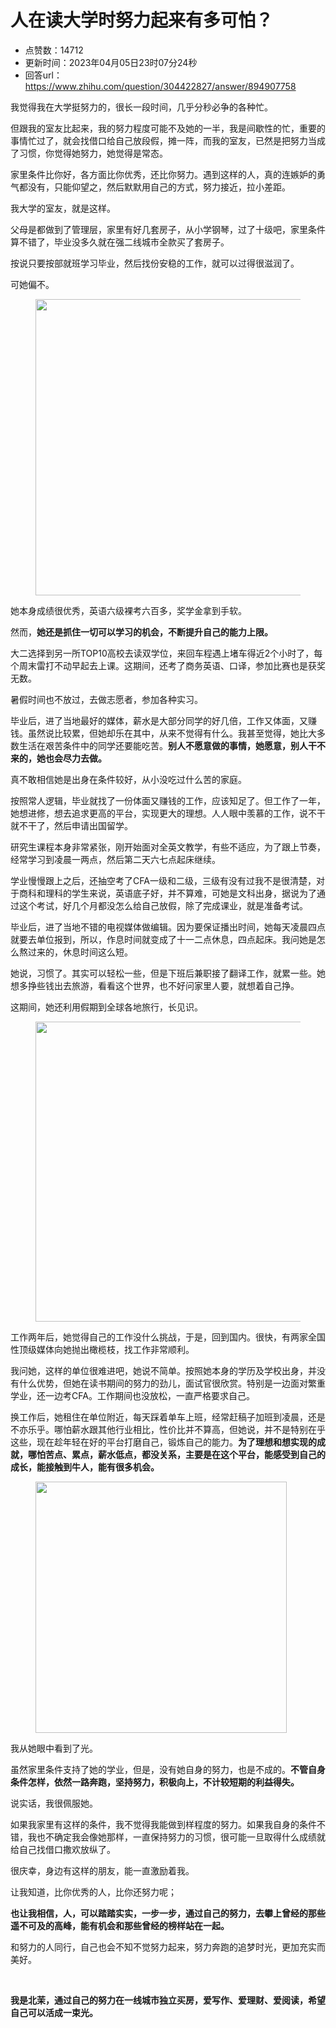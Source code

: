# 人在读大学时努力起来有多可怕？
- 点赞数：14712
- 更新时间：2023年04月05日23时07分24秒
- 回答url：https://www.zhihu.com/question/304422827/answer/894907758
<body>
 <p data-pid="Htj4AMtb">我觉得我在大学挺努力的，很长一段时间，几乎分秒必争的各种忙。</p>
 <p data-pid="npWekvaN">但跟我的室友比起来，我的努力程度可能不及她的一半，我是间歇性的忙，重要的事情忙过了，就会找借口给自己放段假，摊一阵，而我的室友，已然是把努力当成了习惯，你觉得她努力，她觉得是常态。</p>
 <p data-pid="A424OY_2">家里条件比你好，各方面比你优秀，还比你努力。遇到这样的人，真的连嫉妒的勇气都没有，只能仰望之，然后默默用自己的方式，努力接近，拉小差距。</p>
 <p data-pid="9twW3wrd">我大学的室友，就是这样。</p>
 <p data-pid="h151mFOz">父母是都做到了管理层，家里有好几套房子，从小学钢琴，过了十级吧，家里条件算不错了，毕业没多久就在强二线城市全款买了套房子。</p>
 <p data-pid="Nd_TFKvH">按说只要按部就班学习毕业，然后找份安稳的工作，就可以过得很滋润了。</p>
 <p data-pid="6WngQEsF">可她偏不。</p>
 <figure data-size="normal">
  <img src="https://pic1.zhimg.com/50/v2-659608c01bdfd026f0585d8101205f8c_720w.jpg?source=1940ef5c" data-rawwidth="474" data-rawheight="298" data-size="normal" data-caption="" data-original-token="v2-e17769c1f1bce5adce336d4ac2360067" data-default-watermark-src="https://picx.zhimg.com/50/v2-33beb04e28d5333f31244a39e2114d72_720w.jpg?source=1940ef5c" class="origin_image zh-lightbox-thumb" width="474" data-original="https://pic1.zhimg.com/v2-659608c01bdfd026f0585d8101205f8c_r.jpg?source=1940ef5c">
 </figure>
 <p data-pid="C1bSlnyk">她本身成绩很优秀，英语六级裸考六百多，奖学金拿到手软。</p>
 <p data-pid="-4ck05hR">然而，<b>她还是抓住一切可以学习的机会，不断提升自己的能力上限。</b></p>
 <p data-pid="MLqNCOUd">大二选择到另一所TOP10高校去读双学位，来回车程遇上堵车得近2个小时了，每个周末雷打不动早起去上课。这期间，还考了商务英语、口译，参加比赛也是获奖无数。</p>
 <p data-pid="FqyIFkGy">暑假时间也不放过，去做志愿者，参加各种实习。</p>
 <p data-pid="xlBXTBhW">毕业后，进了当地最好的媒体，薪水是大部分同学的好几倍，工作又体面，又赚钱。虽然说比较累，但她却乐在其中，从来不觉得有什么。我甚至觉得，她比大多数生活在艰苦条件中的同学还要能吃苦。<b>别人不愿意做的事情，她愿意，别人干不来的，她也会尽力去做。</b></p>
 <p data-pid="NzRn1A8e">真不敢相信她是出身在条件较好，从小没吃过什么苦的家庭。</p>
 <p data-pid="edGDAoNo">按照常人逻辑，毕业就找了一份体面又赚钱的工作，应该知足了。但工作了一年，她想进修，想去追求更高的平台，实现更大的理想。人人眼中羡慕的工作，说不干就不干了，然后申请出国留学。</p>
 <p data-pid="pQ0Wk_RC">研究生课程本身非常紧张，刚开始面对全英文教学，有些不适应，为了跟上节奏，经常学习到凌晨一两点，然后第二天六七点起床继续。</p>
 <p data-pid="atqzHSUm">学业慢慢跟上之后，还抽空考了CFA一级和二级，三级有没有过我不是很清楚，对于商科和理科的学生来说，英语底子好，并不算难，可她是文科出身，据说为了通过这个考试，好几个月都没怎么给自己放假，除了完成课业，就是准备考试。</p>
 <p data-pid="bi9Nq_rQ">毕业后，进了当地不错的电视媒体做编辑。因为要保证播出时间，她每天凌晨四点就要去单位报到，所以，作息时间就变成了十一二点休息，四点起床。我问她是怎么熬过来的，休息时间这么短。</p>
 <p data-pid="TxdnCUAm">她说，习惯了。其实可以轻松一些，但是下班后兼职接了翻译工作，就累一些。她想多挣些钱出去旅游，看看这个世界，也不好问家里人要，就想着自己挣。</p>
 <p data-pid="n1TjjbJE">这期间，她还利用假期到全球各地旅行，长见识。</p>
 <figure data-size="normal">
  <img src="https://pica.zhimg.com/50/v2-13969582008e4989915aa342f47ba3f5_720w.jpg?source=1940ef5c" data-rawwidth="480" data-rawheight="293" data-size="normal" data-caption="" data-original-token="v2-0c92463abd77e8a1d7c96134f62108ee" data-default-watermark-src="https://pica.zhimg.com/50/v2-9f23fd648c52fe0dd8dfbf4c4c60a77c_720w.jpg?source=1940ef5c" class="origin_image zh-lightbox-thumb" width="480" data-original="https://pic1.zhimg.com/v2-13969582008e4989915aa342f47ba3f5_r.jpg?source=1940ef5c">
 </figure>
 <p data-pid="NrDXYtD6">工作两年后，她觉得自己的工作没什么挑战，于是，回到国内。很快，有两家全国性顶级媒体向她抛出橄榄枝，找工作非常顺利。</p>
 <p data-pid="aYt6OFkx">我问她，这样的单位很难进吧，她说不简单。按照她本身的学历及学校出身，并没有什么优势，但她在读书期间的努力的劲儿，面试官很欣赏。特别是一边面对繁重学业，还一边考CFA。工作期间也没放松，一直严格要求自己。</p>
 <p data-pid="QfcT3r06">换工作后，她租住在单位附近，每天踩着单车上班，经常赶稿子加班到凌晨，还是不亦乐乎。哪怕薪水跟其他行业相比，性价比并不算高，但她说，并不是特别在乎这些，现在趁年轻在好的平台打磨自己，锻炼自己的能力。<b>为了理想和想实现的成就，哪怕苦点、累点，薪水低点，都没关系，主要是在这个平台，能感受到自己的成长，能接触到牛人，能有很多机会。</b></p>
 <figure data-size="normal">
  <img src="https://picx.zhimg.com/50/v2-47486feed71e048967f17664071e59b9_720w.jpg?source=1940ef5c" data-rawwidth="402" data-rawheight="246" data-size="normal" data-caption="" data-original-token="v2-bb3246ab323787aaaaf716cfbe9b3802" data-default-watermark-src="https://picx.zhimg.com/50/v2-9062cba42d5b825a0e5c43d54fa78425_720w.jpg?source=1940ef5c" class="content_image" width="402">
 </figure>
 <p data-pid="7zCgmhsZ">我从她眼中看到了光。</p>
 <p data-pid="IwaVGZJl">虽然家里条件支持了她的学业，但是，没有她自身的努力，也是不成的。<b>不管自身条件怎样，依然一路奔跑，坚持努力，积极向上，不计较短期的利益得失。</b></p>
 <p data-pid="nvonrzn6">说实话，我很佩服她。</p>
 <p data-pid="1UAeEfNR">如果我家里有这样的条件，我不觉得我能做到样程度的努力。如果我自身的条件不错，我也不确定我会像她那样，一直保持努力的习惯，很可能一旦取得什么成绩就给自己找借口撒欢放纵了。</p>
 <p data-pid="9BShRkti">很庆幸，身边有这样的朋友，能一直激励着我。</p>
 <p data-pid="WVC9iSjQ">让我知道，比你优秀的人，比你还努力呢；</p>
 <p data-pid="RNaKw5FF"><b>也让我相信，人，可以踏踏实实，一步一步，通过自己的努力，去攀上曾经的那些遥不可及的高峰，能有机会和那些曾经的榜样站在一起。</b></p>
 <p data-pid="PpHYwA9u">和努力的人同行，自己也会不知不觉努力起来，努力奔跑的追梦时光，更加充实而美好。</p>
 <p class="ztext-empty-paragraph"><br></p>
 <p data-pid="rX1itsCe"><b>我是北茉，通过自己的努力在一线城市独立买房，爱写作、爱理财、爱阅读，希望自己可以活成一束光。</b></p>
</body>